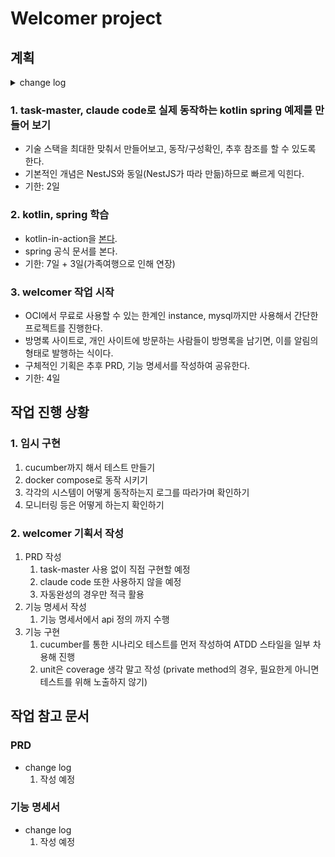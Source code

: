 # Welcomer project
## 계획

<details>
<summary>change log</summary>

- 2025-08-08: 프로젝트 시작
- 2025-08-09: task-master, claude code로 kotlin spring 예제 만들기 시작
- 2025-08-10: kotlin-in-action, spring 공식 문서 학습
    - 책이 두꺼운 관계로 별도 일정 분리 후 진행
- 2025-08-12: kotlin-in-action의 학습 기한을 늘림
    - 생각보다 내 학습 루틴이 무너져 있음.
    - 회복과 함께 하기 때문에 길어 질 것으로 예상
- 2025-08-19: kotlin-in-action 학습 완료, welcomer 작업 시작
    - kotlin-in-action을 정리하는 것은 면접 이후
    - 중간 가족여행으로 일정이 조금 더 소요됨
</details>

### 1. task-master, claude code로 실제 동작하는 kotlin spring 예제를 만들어 보기
- 기술 스택을 최대한 맞춰서 만들어보고, 동작/구성확인, 추후 참조를 할 수 있도록 한다.
- 기본적인 개념은 NestJS와 동일(NestJS가 따라 만듦)하므로 빠르게 익힌다.
- 기한: 2일

### 2. kotlin, spring 학습
- kotlin-in-action을 [본다](https://github.com/CrispyReader/kotlin-in-action).
- spring 공식 문서를 본다.
- 기한: 7일 + 3일(가족여행으로 인해 연장)

### 3. welcomer 작업 시작
- OCI에서 무료로 사용할 수 있는 한계인 instance, mysql까지만 사용해서 간단한 프로젝트를 진행한다.
- 방명록 사이트로, 개인 사이트에 방문하는 사람들이 방명록을 남기면, 이를 알림의 형태로 발행하는 식이다.
- 구체적인 기획은 추후 PRD, 기능 명세서를 작성하여 공유한다.
- 기한: 4일

## 작업 진행 상황
### 1. 임시 구현
1. cucumber까지 해서 테스트 만들기
2. docker compose로 동작 시키기
3. 각각의 시스템이 어떻게 동작하는지 로그를 따라가며 확인하기
4. 모니터링 등은 어떻게 하는지 확인하기

### 2. welcomer 기획서 작성
1. PRD 작성
    1. task-master 사용 없이 직접 구현할 예정
    2. claude code 또한 사용하지 않을 예정
    3. 자동완성의 경우만 적극 활용
2. 기능 명세서 작성
    1. 기능 명세서에서 api 정의 까지 수행
3. 기능 구현
    1. cucumber를 통한 시나리오 테스트를 먼저 작성하여 ATDD 스타일을 일부 차용해 진행
    2. unit은 coverage 생각 말고 작성 (private method의 경우, 필요한게 아니면 테스트를 위해 노출하지 않기)

## 작업 참고 문서
### PRD
- change log
    1. 작성 예정
### 기능 명세서
- change log
    1. 작성 예정

